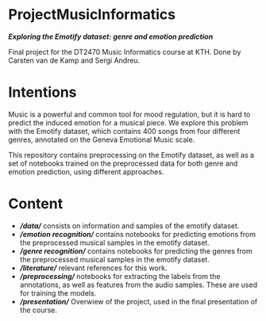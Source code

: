 # ProjectMusicInformatics
***Exploring the Emotify dataset: genre and emotion prediction***

Final project for the DT2470 Music Informatics course at KTH.
Done by Carsten van de Kamp and Sergi Andreu.

# Intentions

Music is a powerful and common tool for mood regulation, but it is hard to predict the induced emotion for a musical piece. 
We explore this problem with the Emotify dataset, which contains 400 songs from four different genres, annotated on the Geneva Emotional Music scale.

This repository contains preprocessing on the Emotify dataset, as well as a set of notebooks trained on the preprocessed data for both genre and emotion prediction, using different approaches.

# Content

- ***/data/***  consists on information and samples of the emotify dataset.
- ***/emotion recognition/*** contains notebooks for predicting emotions from the preprocessed musical samples in the emotify dataset.
- ***/genre recognition/*** contains notebooks for predicting the genres from the preprocessed musical samples in the emotify dataset.
- ***/literature/*** relevant references for this work.
- ***/preprocessing/*** notebooks for extracting the labels from the annotations, as well as features from the audio samples. These are used for training the models.
- ***/presentation/*** Overwiew of the project, used in the final presentation of the course.
 
